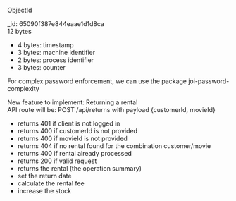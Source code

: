 ObjectId

_id: 65090f387e844eaae1d1d8ca  
12 bytes  
- 4 bytes: timestamp
- 3 bytes: machine identifier
- 2 bytes: process identifier
- 3 bytes: counter

For complex password enforcement, we can use the package joi-password-complexity

New feature to implement: Returning a rental  
API route will be: POST /api/returns with payload {customerId, movieId}
- returns 401 if client is not logged in
- returns 400 if customerId is not provided
- returns 400 if movieId is not provided
- returns 404 if no rental found for the combination customer/movie
- returns 400 if rental already processed
- returns 200 if valid request
- returns the rental (the operation summary)
- set the return date
- calculate the rental fee
- increase the stock
